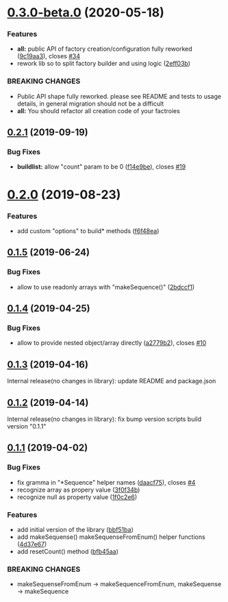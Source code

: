 <a name="0.3.0-beta.0"></a>
# [0.3.0-beta.0](https://github.com/rodmax/factory-t/compare/0.2.1...0.3.0-beta.0) (2020-05-18)


### Features

* **all:** public API of factory creation/configuration fully reworked ([9c19aa3](https://github.com/rodmax/factory-t/commit/9c19aa3)), closes [#34](https://github.com/rodmax/factory-t/issues/34)
* rework lib so to split factory builder and using logic ([2eff03b](https://github.com/rodmax/factory-t/commit/2eff03b))


### BREAKING CHANGES

* Public API shape fully reworked. please see README and tests to usage details, in
general migration should not be a difficult
* **all:** You should refactor all creation code of your factroies



<a name="0.2.1"></a>
## [0.2.1](https://github.com/rodmax/factory-t/compare/0.2.0...0.2.1) (2019-09-19)


### Bug Fixes

* **buildlist:** allow "count" param to be 0 ([f14e9be](https://github.com/rodmax/factory-t/commit/f14e9be)), closes [#19](https://github.com/rodmax/factory-t/issues/19)



<a name="0.2.0"></a>
# [0.2.0](https://github.com/rodmax/factory-t/compare/0.1.5...0.2.0) (2019-08-23)


### Features

* add custom "options" to build* methods ([f6f48ea](https://github.com/rodmax/factory-t/commit/f6f48ea))



<a name="0.1.5"></a>
## [0.1.5](https://github.com/rodmax/factory-t/compare/0.1.4...0.1.5) (2019-06-24)


### Bug Fixes

* allow to use readonly arrays with "makeSequence()" ([2bdccf1](https://github.com/rodmax/factory-t/commit/2bdccf1))



<a name="0.1.4"></a>
## [0.1.4](https://github.com/rodmax/factory-t/compare/0.1.3...0.1.4) (2019-04-25)


### Bug Fixes

* allow to provide nested object/array directly ([a2779b2](https://github.com/rodmax/factory-t/commit/a2779b2)), closes [#10](https://github.com/rodmax/factory-t/issues/10)



<a name="0.1.3"></a>
## [0.1.3](https://github.com/rodmax/factory-t/compare/0.1.2...0.1.3) (2019-04-16)

Internal release(no changes in library): update README and package.json

<a name="0.1.2"></a>
## [0.1.2](https://github.com/rodmax/factory-t/compare/0.1.1...0.1.2) (2019-04-14)

Internal release(no changes in library): fix bump version scripts build version "0.1.1"

<a name="0.1.1"></a>
## [0.1.1](https://github.com/rodmax/factory-t/compare/bbf51ba...0.1.1) (2019-04-02)


### Bug Fixes

* fix gramma in  "*Sequence" helper names ([daacf75](https://github.com/rodmax/factory-t/commit/daacf75)), closes [#4](https://github.com/rodmax/factory-t/issues/4)
* recognize array as propery value ([3f0f34b](https://github.com/rodmax/factory-t/commit/3f0f34b))
* recognize null as property value ([1f0c2e6](https://github.com/rodmax/factory-t/commit/1f0c2e6))


### Features

* add initial version of the library ([bbf51ba](https://github.com/rodmax/factory-t/commit/bbf51ba))
* add makeSequense() makeSequenseFromEnum() helper functions ([4d37e67](https://github.com/rodmax/factory-t/commit/4d37e67))
* add resetCount() method ([bfb45aa](https://github.com/rodmax/factory-t/commit/bfb45aa))


### BREAKING CHANGES

* makeSequenseFromEnum -> makeSequenceFromEnum, makeSequense -> makeSequence



